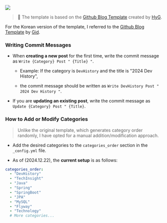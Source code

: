 <a href="https://hits.seeyoufarm.com"/><img src="https://hits.seeyoufarm.com/api/count/incr/badge.svg?url=https://github.com/devfancy/devfancy.github.io"/></a>                        

> 📌 The template is based on the [Github Blog Template](https://github.com/Gaohaoyang/gaohaoyang.github.io) created by [HyG](https://github.com/gaohaoyang).

For the Korean version of the template, I referred to the [Github Blog Template](https://github.com/goodGid/goodGid.github.io) by [Gid](https://github.com/goodGid).

### Writing Commit Messages

* When **creating a new post** for the first time, write the commit message as `Write {Category} Post " {Title} "`.

  * Example: If the category is `DevHistory` and the title is "2024 Dev History",

  * the commit message should be written as `Write DevHistory Post " 2024 Dev History "`.

* If you are **updating an existing post**, write the commit message as `Update {Category} Post " {Title}`.

### How to Add or Modify Categories

> Unlike the original template, which generates category order randomly, I have opted for a manual addition/modification approach.

* Add the desired categories to the `categories_order` section in the `_config.yml` file.

* As of (2024.12.22), the **current setup** is as follows:

```yaml
categories_order:
  - "DevHistory"
  - "TechInsight"
  - "Java"
  - "Spring"
  - "SpringBoot"
  - "JPA"
  - "MySQL"
  - "Flyway"
  - "Technology"
  # More categories...
```